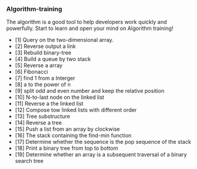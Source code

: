 ### Algorithm-training

The algorithm is a good tool to help developers work quickly and powerfully.
Start to learn and open your mind on Algorithm training!

- [1] Query on the two-dimensional array.
- [2] Reverse output a link
- [3] Rebuild binary-tree
- [4] Build a queue by two stack
- [5] Reverse a array
- [6] Fibonacci
- [7] find 1 from a Interger
- [8] a to the power of n
- [9] split odd and even number and keep the relative position
- [10] N-to-last node on the linked list
- [11] Reverse a the linked list
- [12] Compose tow linked lists with different order
- [13] Tree substructure
- [14] Reverse a tree
- [15] Push a list from an array by clockwise
- [16] The stack containing the find-min function
- [17] Determine whether the sequence is the pop sequence of the stack
- [18] Print a binary tree from top to bottom
- [19] Determine whether an array is a subsequent traversal of a binary search tree